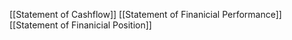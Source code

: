 [[Statement of Cashflow]]
[[Statement of Finanicial Performance]]
[[Statement of Finanicial Position]]
